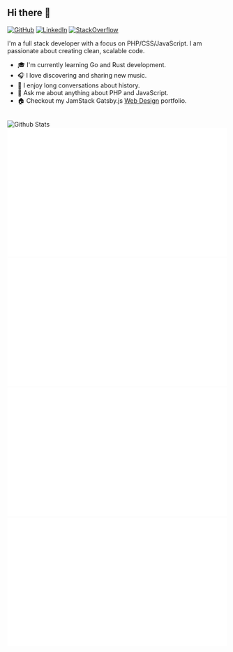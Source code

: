 ## Hi there 👋

[![GitHub](https://img.shields.io/badge/GitHub-%40tomshaw-239a3b.svg)](https://github.com/tomshaw)
[![LinkedIn](https://img.shields.io/badge/Linked-in-0c66c3.svg)](https://www.linkedin.com/in/urlrider/)
[![StackOverflow](https://img.shields.io/badge/Stack%20Overflow-tomshaw-F47F24)](https://stackoverflow.com/users/908382/tom-shaw)

I'm a full stack developer with a focus on PHP/CSS/JavaScript. I am passionate about creating clean, scalable code.

* 🎓 I'm currently learning Go and Rust development.
* 🎧 I love discovering and sharing new music.
* 📜 I enjoy long conversations about history.
* 🌼 Ask me about anything about PHP and JavaScript.
* 🏠 Checkout my JamStack Gatsby.js [Web Design](https://www.tomshaw.us) portfolio.

<br>

<img align="left" alt="Github Stats" src="https://github-readme-stats.tomshaw.vercel.app/api?username=tomshaw" />

![](https://raw.githubusercontent.com/tomshaw/github-stats/master/generated/overview.svg#gh-dark-mode-only)
![](https://raw.githubusercontent.com/tomshaw/github-stats/master/generated/overview.svg#gh-light-mode-only)
![](https://raw.githubusercontent.com/tomshaw/github-stats/master/generated/languages.svg#gh-dark-mode-only)
![](https://raw.githubusercontent.com/tomshaw/github-stats/master/generated/languages.svg#gh-light-mode-only)

[HomePage]: https://tomshaw.us
[YouTube]: https://www.youtube.com/channel/UC_HPiOpyAN3nJ4rTFce730w
[LinkedIn]: https://www.linkedin.com/in/urlrider
[GitHub]: https://github.com/tomshaw
